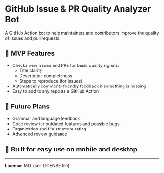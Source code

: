 # GitHub Issue & PR Quality Analyzer Bot

A GitHub Action bot to help maintainers and contributors improve the quality of issues and pull requests.

## 🚀 MVP Features

- Checks new issues and PRs for basic quality signals:
  - Title clarity
  - Description completeness
  - Steps to reproduce (for issues)
- Automatically comments friendly feedback if something is missing
- Easy to add to any repo as a GitHub Action

## 🌟 Future Plans

- Grammar and language feedback
- Code review for outdated features and possible bugs
- Organization and file structure rating
- Advanced review guidance

## 📱 Built for easy use on mobile and desktop

---

**License:** MIT (see LICENSE file)
